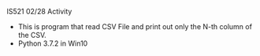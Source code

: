 IS521 02/28 Activity
* This is program that read CSV File and print out only the N-th column of the CSV.  
* Python 3.7.2 in Win10
